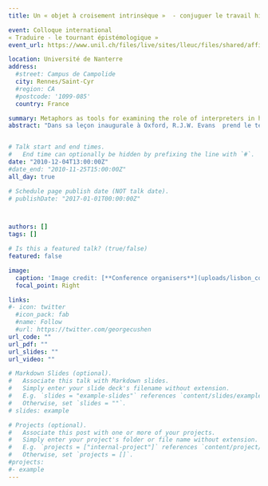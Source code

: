 ```yaml
---
title: Un « objet à croisement intrinsèque »  - conjuguer le travail historien et les  apports de la traductologie autour des interprètes militaires pendant la Première Guerre Mondiale

event: Colloque international
« Traduire - le tournant épistémologique »
event_url: https://www.unil.ch/files/live/sites/lleuc/files/shared/affiches/Traduire_122010.pdf

location: Université de Nanterre
address:
  #street: Campus de Campolide
  city: Rennes/Saint-Cyr
  #region: CA
  #postcode: '1099-085'
  country: France

summary: Metaphors as tools for examining the role of interpreters in history
abstract: "Dans sa leçon inaugurale à Oxford, R.J.W. Evans  prend le temps d’esquisser ce qu’il considère être le grand chantier jusqu’alors ignoré par la profession historienne : le rapport à la langue, à la pluralité linguistique, à la réalité langagière du temps passé. Ce papier se veut une réponse possible à cet appel, car en partant d’un objet – la guerre de coalition alliée pendant la Première Guerre Mondiale sur le Front de l’Ouest – il est possible de voir comment les approches récentes dans l’historiographie des rapports interculturels et notamment « l’histoire croisée »  peuvent bénéficier d’un contact avec les tendances sociologiques en traductologie . Deux cultures militaires différentes sont perçues et représentées dans deux langues différentes par des individus travaillant dans un contexte qui n’est compréhensible ni par la comparaison, ni par les études des transferts et qui donc demande une nouvelle approche interdisciplinaire."


# Talk start and end times.
#   End time can optionally be hidden by prefixing the line with `#`.
date: "2010-12-04T13:00:00Z"
#date_end: "2010-11-25T15:00:00Z"
all_day: true

# Schedule page publish date (NOT talk date).
# publishDate: "2017-01-01T00:00:00Z"



authors: []
tags: []

# Is this a featured talk? (true/false)
featured: false

image:
  caption: 'Image credit: [**Conference organisers**](uploads/lisbon_cover)'
  focal_point: Right

links:
#- icon: twitter
  #icon_pack: fab
  #name: Follow
  #url: https://twitter.com/georgecushen
url_code: ""
url_pdf: ""
url_slides: ""
url_video: ""

# Markdown Slides (optional).
#   Associate this talk with Markdown slides.
#   Simply enter your slide deck's filename without extension.
#   E.g. `slides = "example-slides"` references `content/slides/example-slides.md`.
#   Otherwise, set `slides = ""`.
# slides: example

# Projects (optional).
#   Associate this post with one or more of your projects.
#   Simply enter your project's folder or file name without extension.
#   E.g. `projects = ["internal-project"]` references `content/project/deep-learning/index.md`.
#   Otherwise, set `projects = []`.
#projects:
#- example
---
```



